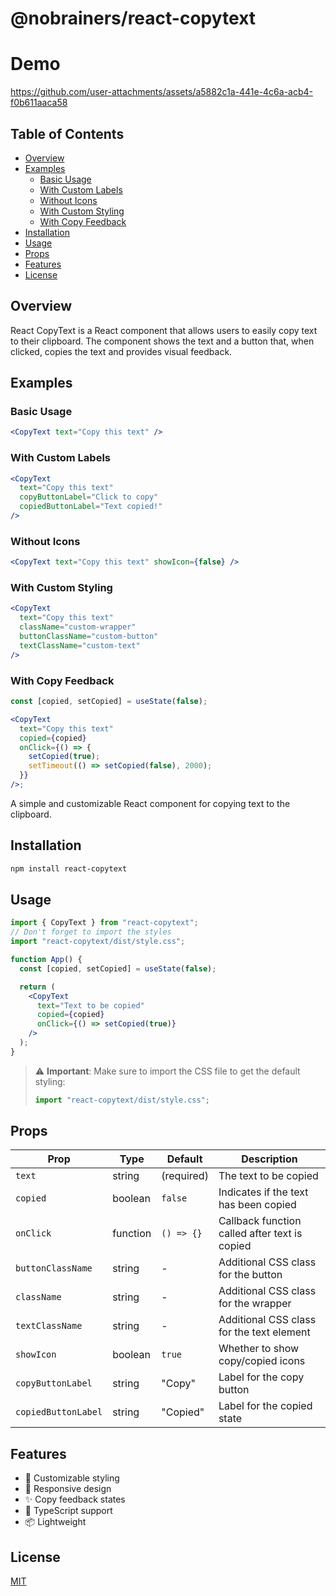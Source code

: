 # @nobrainers/react-copytext

# Demo

https://github.com/user-attachments/assets/a5882c1a-441e-4c6a-acb4-f0b611aaca58

## Table of Contents

- [Overview](#overview)
- [Examples](#examples)
  - [Basic Usage](#basic-usage)
  - [With Custom Labels](#with-custom-labels)
  - [Without Icons](#without-icons)
  - [With Custom Styling](#with-custom-styling)
  - [With Copy Feedback](#with-copy-feedback)
- [Installation](#installation)
- [Usage](#usage)
- [Props](#props)
- [Features](#features)
- [License](#license)

## Overview

React CopyText is a React component that allows users to easily copy text to their clipboard. The component shows the text and a button that, when clicked, copies the text and provides visual feedback.

## Examples

### Basic Usage

```jsx
<CopyText text="Copy this text" />
```

### With Custom Labels

```jsx
<CopyText
  text="Copy this text"
  copyButtonLabel="Click to copy"
  copiedButtonLabel="Text copied!"
/>
```

### Without Icons

```jsx
<CopyText text="Copy this text" showIcon={false} />
```

### With Custom Styling

```jsx
<CopyText
  text="Copy this text"
  className="custom-wrapper"
  buttonClassName="custom-button"
  textClassName="custom-text"
/>
```

### With Copy Feedback

```jsx
const [copied, setCopied] = useState(false);

<CopyText
  text="Copy this text"
  copied={copied}
  onClick={() => {
    setCopied(true);
    setTimeout(() => setCopied(false), 2000);
  }}
/>;
```

A simple and customizable React component for copying text to the clipboard.

## Installation

```bash
npm install react-copytext
```

## Usage

```jsx
import { CopyText } from "react-copytext";
// Don't forget to import the styles
import "react-copytext/dist/style.css";

function App() {
  const [copied, setCopied] = useState(false);

  return (
    <CopyText
      text="Text to be copied"
      copied={copied}
      onClick={() => setCopied(true)}
    />
  );
}
```

> ⚠️ **Important**: Make sure to import the CSS file to get the default styling:
>
> ```jsx
> import "react-copytext/dist/style.css";
> ```

## Props

| Prop                | Type     | Default    | Description                                   |
| ------------------- | -------- | ---------- | --------------------------------------------- |
| `text`              | string   | (required) | The text to be copied                         |
| `copied`            | boolean  | `false`    | Indicates if the text has been copied         |
| `onClick`           | function | `() => {}` | Callback function called after text is copied |
| `buttonClassName`   | string   | -          | Additional CSS class for the button           |
| `className`         | string   | -          | Additional CSS class for the wrapper          |
| `textClassName`     | string   | -          | Additional CSS class for the text element     |
| `showIcon`          | boolean  | `true`     | Whether to show copy/copied icons             |
| `copyButtonLabel`   | string   | "Copy"     | Label for the copy button                     |
| `copiedButtonLabel` | string   | "Copied"   | Label for the copied state                    |

## Features

- 🎨 Customizable styling
- 📱 Responsive design
- ✨ Copy feedback states
- 🎯 TypeScript support
- 📦 Lightweight

## License

[MIT](LICENSE)
